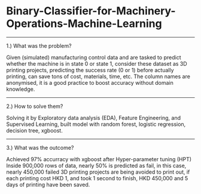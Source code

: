 # Binary-Classifier-for-Machinery-Operations-Machine-Learning

-----------------------------------------------------------------------------------------------------------------------------------------------------------
1.) What was the problem?

Given (simulated) manufacturing control data and are tasked to predict whether the machine is in state 0 or state 1,
consider these dataset as 3D printing projects, predicting the success rate (0 or 1) before actually printing, can save tons of cost, materials, time, etc.
The column names are anonymised, it is a good practice to boost accuracy without domain knowledge.

-----------------------------------------------------------------------------------------------------------------------------------------------------------
2.) How to solve them?

Solving it by Exploratory data analysis (EDA), Feature Engineering, and Supervised Learning,
built model with random forest, logistic regression, decision tree, xgboost.

-----------------------------------------------------------------------------------------------------------------------------------------------------------
3.) What was the outcome?

Achieved 97% accurracy with xgboost after Hyper-parameter tuning (HPT)
Inside 900,000 rows of data, nearly 50% is predicted as fail, in this case, nearly 450,000 failed 3D printing projects are being avoided to print out,
if each printing cost HKD 1, and took 1 second to finish, HKD 450,000 and 5 days of printing have been saved.
